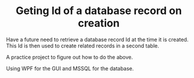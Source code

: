 <h1 align="center">Geting Id of a database record on creation</h1>

Have a future need to retrieve a database record Id at the time it is created. \
This Id is then used to create related records in a second table.

A practice project to figure out how to do the above.

Using WPF for the GUI and MSSQL for the database.
